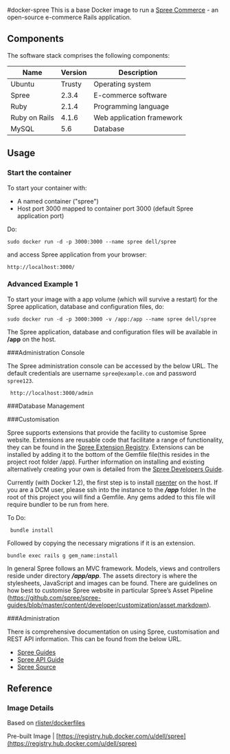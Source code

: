 #docker-spree
This is a base Docker image to run a [Spree Commerce](http://spreecommerce.com/) - an open-source e-commerce Rails application.



## Components
The software stack comprises the following components:

Name          | Version    | Description
--------------|------------|------------------------------
Ubuntu        | Trusty     | Operating system
Spree         | 2.3.4      | E-commerce software
Ruby          | 2.1.4      | Programming language
Ruby on Rails | 4.1.6      | Web application framework
MySQL         | 5.6        | Database

## Usage

### Start the container

To start your container with:

* A named container ("spree")
* Host port 3000 mapped to container port 3000 (default Spree application port)

Do:

    sudo docker run -d -p 3000:3000 --name spree dell/spree


and access Spree application from your browser:

    http://localhost:3000/

### Advanced Example 1
To start your image with a app volume (which will survive a restart) for the Spree application, database and configuration files, do:

    sudo docker run -d -p 3000:3000 -v /app:/app --name spree dell/spree

The Spree application, database and configuration files will be available in **/app** on the host.


###Administration Console

The Spree administration console can be accessed by the below URL. The default credentials are username ```spree@example.com``` and password ```spree123```.


     http://localhost:3000/admin


###Database Management


###Customisation

Spree supports extensions that provide the facility to customise Spree website. Extensions are reusable  code that facilitate a range of functionality, they can be found in the  [Spree Extension Registry](http://spreecommerce.com/extensions). Extensions can be installed by adding it to the bottom of the Gemfile file(this resides in the project root folder /app).  Further information on installing and existing alternatively creating your own is detailed from the [Spree Developers Guide](http://guides.spreecommerce.com/developer/extensions_tutorial.html).

Currently (with Docker 1.2), the first step is to install [nsenter](https://github.com/jpetazzo/nsenter) on the host. If you are a DCM user, please ssh into the instance to the ***/app*** folder. In the root of this project you will find a Gemfile. Any gems added to this file will require bundler to be run from here.

To Do:

     bundle install
     
Followed by copying the necessary migrations if it is an extension.

    bundle exec rails g gem_name:install

In general Spree follows an MVC framework. Models, views and controllers reside under directory ***/app/app***. The assets directory is where the stylesheets, JavaScript and images can be found. There are guidelines on how best to customise Spree website in particular Spree’s Asset Pipeline (https://github.com/spree/spree-guides/blob/master/content/developer/customization/asset.markdown).

###Administration

There is comprehensive documentation on using Spree, customisation and REST API information. This can be found from the below URL.

* [Spree Guides](http://guides.spreecommerce.com/)
* [Spree API Guide](http://guides.spreecommerce.com/api/)
* [Spree Source](https://github.com/spree/spree/tree/2-4-stable)



## Reference

### Image Details

Based on [rlister/dockerfiles](https://github.com/rlister/dockerfiles/tree/master/spree)

Pre-built Image   | [https://registry.hub.docker.com/u/dell/spree](https://registry.hub.docker.com/u/dell/spree) 
